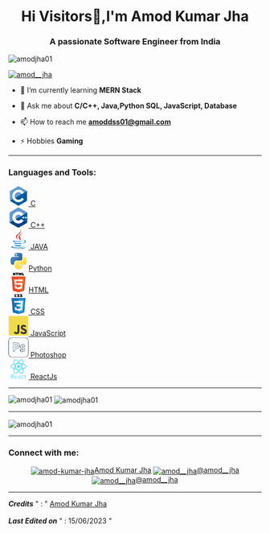 <h1 align="center">Hi Visitors👋,I'm Amod Kumar Jha</h1>
<h3 align="center">A passionate Software Engineer from India</h3>

<p align="left"> <img src="https://komarev.com/ghpvc/?username=amodjha01&label=Profile%20views&color=0e75b6&style=flat" alt="amodjha01" /> </p>

<p align="left"> <a href="https://twitter.com/amod__jha" target="blank"><img src="https://img.shields.io/twitter/follow/amod__jha?logo=twitter&style=for-the-badge" alt="amod__jha" /></a> </p>

- 🌱 I’m currently learning **MERN Stack**

- 💬 Ask me about **C/C++, Java,Python SQL, JavaScript, Database**

- 📫 How to reach me **amoddss01@gmail.com**

- ⚡ Hobbies **Gaming**


<hr>
<h3 align="left">Languages and Tools:</h3>
<p align="left"> 
  <a href="https://www.cprogramming.com/" target="_blank" rel="noreferrer"><img src="https://raw.githubusercontent.com/devicons/devicon/master/icons/c/c-original.svg" alt="c" width="40" height="40"/> C </a> <br>
  <a href="https://www.w3schools.com/cpp/" target="_blank" rel="noreferrer"> <img src="https://raw.githubusercontent.com/devicons/devicon/master/icons/cplusplus/cplusplus-original.svg" alt="cplusplus" width="40" height="40"/> C++</a> <br>
  <a href="https://www.java.com" target="_blank" rel="noreferrer"> <img src="https://raw.githubusercontent.com/devicons/devicon/master/icons/java/java-original.svg" alt="java" width="40" height="40"/> JAVA</a><br> 
   <a href="https://www.python.org" target="_blank" rel="noreferrer"> <img src="https://raw.githubusercontent.com/devicons/devicon/master/icons/python/python-original.svg" alt="python" width="40" height="40"/>Python </a> <br>
  <a href="https://www.w3.org/html/" target="_blank" rel="noreferrer"> <img src="https://raw.githubusercontent.com/devicons/devicon/master/icons/html5/html5-original-wordmark.svg" alt="html5" width="40" height="40"/>HTML </a> <br>
  <a href="https://www.w3schools.com/css/" target="_blank" rel="noreferrer"> <img src="https://raw.githubusercontent.com/devicons/devicon/master/icons/css3/css3-original-wordmark.svg" alt="css3" width="40" height="40"/> CSS </a> <br>
  <a href="https://developer.mozilla.org/en-US/docs/Web/JavaScript" target="_blank" rel="noreferrer"> <img src="https://raw.githubusercontent.com/devicons/devicon/master/icons/javascript/javascript-original.svg" alt="javascript" width="40" height="40"/> JavaScript</a> <br>  
  <a href="https://www.photoshop.com/en" target="_blank" rel="noreferrer"> <img src="https://raw.githubusercontent.com/devicons/devicon/master/icons/photoshop/photoshop-line.svg" alt="photoshop" width="40" height="40"/> Photoshop </a><br>
  <a href="https://reactjs.org/" target="_blank" rel="noreferrer"> <img src="https://raw.githubusercontent.com/devicons/devicon/master/icons/react/react-original-wordmark.svg" alt="react" width="40" height="40"/> ReactJs</a> </p>
          
<hr>
<p><img align="left" src="https://github-readme-stats.vercel.app/api/top-langs?username=amodjha01&show_icons=true&locale=en&layout=compact" alt="amodjha01" /></p>

<p>&nbsp;<img align="center" src="https://github-readme-stats.vercel.app/api?username=amodjha01&show_icons=true&locale=en" alt="amodjha01" /></p>
<hr>
<p><img align="center" src="https://github-readme-streak-stats.herokuapp.com/?user=amodjha01&" alt="amodjha01" /></p>



<hr>
<h3 align="left">Connect with me:</h3>
<p align="center" dir="auto">
<a href="https://linkedin.com/in/amod-kumar-jha" rel="nofollow"><img align="center" src="https://raw.githubusercontent.com/rahuldkjain/github-profile-readme-generator/master/src/images/icons/Social/linked-in-alt.svg" alt="amod-kumar-jha" height="30" width="40" />Amod Kumar Jha</a>
<a href="https://instagram.com/amod__jha" target="blank"><img align="center" src="https://raw.githubusercontent.com/rahuldkjain/github-profile-readme-generator/master/src/images/icons/Social/instagram.svg" alt="amod__jha" height="30" width="40" />@amod__jha</a>
<a href="https://twitter.com/amod__jha" target="blank"><img align="center" src="https://raw.githubusercontent.com/rahuldkjain/github-profile-readme-generator/master/src/images/icons/Social/twitter.svg" alt="amod__jha" height="30" width="40" />@amod__jha</a>
</p>
<hr>
<p dir="auto">
  <i>
    <b>Credits</b>
  </i>
  " : "
  <a href="https://github.com/amodjha01">Amod Kumar Jha</a>
  <br>
  <br>
  <i>
    <b>Last Edited on</b>
  </i>
  " : 15/06/2023 "
</p>
